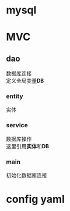 # mysql
# MVC
## dao
数据库连接  
定义全局变量**DB**
### entity
实体
### service
数据库操作  
这里引用**实体**和**DB**
### main
初始化数据库连接  
# config yaml
```

```


